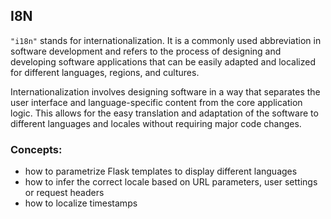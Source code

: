 ## I8N
`"i18n"` stands for internationalization. It is a commonly used abbreviation in software development and refers to the process of designing and developing software applications that can be easily adapted and localized for different languages, regions, and cultures.

Internationalization involves designing software in a way that separates the user interface and language-specific content from the core application logic. This allows for the easy translation and adaptation of the software to different languages and locales without requiring major code changes.


### Concepts:
- how to parametrize Flask templates to display different languages
- how to infer the correct locale based on URL parameters, user settings or request headers
- how to localize timestamps
